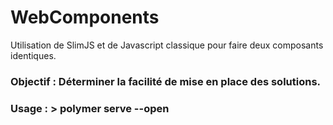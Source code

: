 # WebComponents

Utilisation de SlimJS et de Javascript classique pour faire deux composants identiques.

### Objectif : Déterminer la facilité de mise en place des solutions.

### Usage : > polymer serve --open